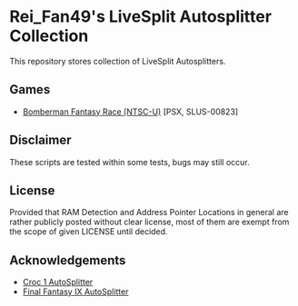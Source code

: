 # Rei_Fan49's LiveSplit Autosplitter Collection

This repository stores collection of LiveSplit Autosplitters.

## Games

- [Bomberman Fantasy Race (NTSC-U)](https://github.com/ReiFan49/LiveSplit-Autosplitter-Scripts/tree/psx/slus-00823) [PSX, SLUS-00823]

## Disclaimer

These scripts are tested within some tests, bugs may still occur.

## License

Provided that RAM Detection and Address Pointer Locations in general are rather publicly posted without clear license, most of them are exempt from the scope of given LICENSE until decided.

## Acknowledgements

- [Croc 1 AutoSplitter](https://github.com/AlexanderNorup/Croc1-AutoSplitter)
- [Final Fantasy IX AutoSplitter](https://github.com/Aslenta/FF9-PSX-Digital-Autosplitter/blob/main/FF9AutosplitterDigital.asl) 